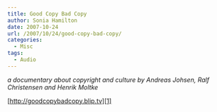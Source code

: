 ```yaml
---
title: Good Copy Bad Copy
author: Sonia Hamilton
date: 2007-10-24
url: /2007/10/24/good-copy-bad-copy/
categories:
  - Misc
tags:
  - Audio
---
```

*a documentary about copyright and culture by Andreas Johsen, Ralf Christensen and Henrik Moltke*

[http://goodcopybadcopy.blip.tv][1]

 [1]: http://goodcopybadcopy.blip.tv/
